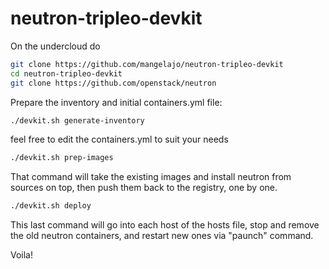 # neutron-tripleo-devkit

On the undercloud do

```bash
git clone https://github.com/mangelajo/neutron-tripleo-devkit
cd neutron-tripleo-devkit
git clone https://github.com/openstack/neutron
```

Prepare the inventory and initial containers.yml file:
```bash
./devkit.sh generate-inventory
```

feel free to edit the containers.yml to suit your needs

```bash
./devkit.sh prep-images
```

That command will take the existing images and install neutron
from sources on top, then push them back to the registry, one by one.


```bash
./devkit.sh deploy
```
This last command will go into each host of the hosts file,
stop and remove the old neutron containers, and restart new
ones via "paunch" command.

Voila!


